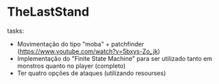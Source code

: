 # TheLastStand

tasks:
 - Movimentação do tipo "moba" + patchfinder (https://www.youtube.com/watch?v=5bxys-Zo_jk)
 - Implementação do "Finite State Machine" para ser utilizado tanto em monstros quanto no player (completo)
 - Ter quatro opções de ataques (utilizando resourses)
